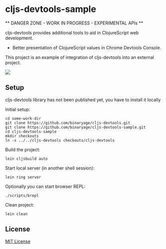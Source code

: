 # cljs-devtools-sample

** DANGER ZONE - WORK IN PROGRESS - EXPERIMENTAL APIs **

cljs-devtools provides additional tools to aid in ClojureScript web development.

  * Better presentation of ClojureScript values in Chrome Devtools Console.

This project is an example of integration of cljs-devtools into an external project.

<img src="https://dl.dropboxusercontent.com/u/559047/cljs-formatter-prototype.png">

## Setup

cljs-devtools library has not been published yet, you have to install it locally

Initial setup:

    cd some-work-dir
    git clone https://github.com/binaryage/cljs-devtools.git
    git clone https://github.com/binaryage/cljs-devtools-sample.git
    cd cljs-devtools-sample
    mkdir checkouts
    ln -s ../../cljs-devtools checkouts/cljs-devtools

Build the project:

    lein cljsbuild auto

Start local server (in another shell session):

    lein ring server

Optionally you can start browser REPL:

    ./scripts/brepl

Clean project:

    lein clean

## License

[MIT License](http://opensource.org/licenses/MIT)
